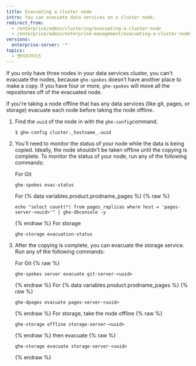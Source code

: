 ```yaml
---
title: Evacuating a cluster node
intro: You can evacuate data services on a cluster node.
redirect_from:
  - /enterprise/admin/clustering/evacuating-a-cluster-node
  - /enterprise/admin/enterprise-management/evacuating-a-cluster-node
versions:
  enterprise-server: '*'
topics:
  - 엔터프라이즈
---
```


If you only have three nodes in your data services cluster, you can't evacuate the nodes, because `ghe-spokes` doesn’t have another place to make a copy. If you have four or more, `ghe-spokes` will move all the repositories off of the evacuated node.

If you're taking a node offline that has any data services (like git, pages, or storage) evacuate each node before taking the node offline.

1. Find the `uuid` of the node in with the `ghe-config`command.

    ```
    $ ghe-config cluster._hostname_.uuid
    ```

2. You'll need to monitor the status of your node while the data is being copied. Ideally, the node shouldn't be taken offline until the copying is complete. To monitor the status of your node, run any of the following commands:

    For Git
    ```
    ghe-spokes evac-status
    ```
    For {% data variables.product.prodname_pages %}
    {% raw %}
    ```
    echo "select count(*) from pages_replicas where host = 'pages-server-<uuid>'" | ghe-dbconsole -y
    ```
    {% endraw %}
    For storage
    ```
    ghe-storage evacuation-status
    ```

3. After the copying is complete, you can evacuate the storage service. Run any of the following commands:

    For Git
    {% raw %}
    ```
    ghe-spokes server evacuate git-server-<uuid>
    ```
    {% endraw %}
    For {% data variables.product.prodname_pages %}
    {% raw %}
    ```
    ghe-dpages evacuate pages-server-<uuid>
    ```
    {% endraw %}
    For storage, take the node offline
    {% raw %}
    ```
    ghe-storage offline storage-server-<uuid>
    ```
    {% endraw %}
      then evacuate
    {% raw %}
    ```
    ghe-storage evacuate storage-server-<uuid>
    ```
    {% endraw %}
